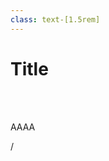 ```yaml
---
class: text-[1.5rem]
---
```


# Title

<br>
<br>

AAAA

<div
  class="absolute bottom-[1rem] right-[1rem] text-[1rem]"
>
  <SlideCurrentNo /> / <SlidesTotal />
</div>

<!--
Note
-->